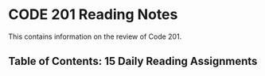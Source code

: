 # CODE 201 Reading Notes
This contains information on the review of Code 201.
## Table of Contents: 15 Daily Reading Assignments


